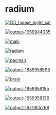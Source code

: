 # radium

<a href="OD_house_night_sat.jpg"><img alt="OD_house_night_sat" src="OD_house_night_sat.jpg"></a>

<a href="output-1659944035.png"><img alt="output-1659944035" src="output-1659944035.png"></a>

<a href="maki.png"><img alt="maki" src="maki.png"></a>

<a href="radium.jpg"><img alt="radium" src="radium.jpg"></a>

<a href="pacman.png"><img alt="pacman" src="pacman.png"></a>

<a href="output-1659958593.png"><img alt="output-1659958593" src="output-1659958593.png"></a>

<a href="brain.png"><img alt="brain" src="brain.png"></a>

<a href="output-1659958155.png"><img alt="output-1659958155" src="output-1659958155.png"></a>

<a href="output-1659958136.png"><img alt="output-1659958136" src="output-1659958136.png"></a>

<a href="output-1671905268.png"><img alt="output-1671905268" src="output-1671905268.png"></a>

